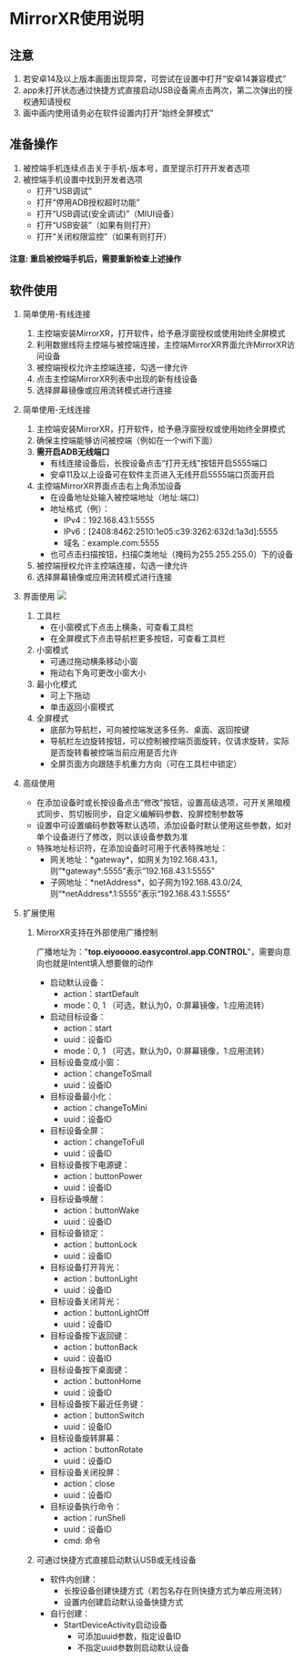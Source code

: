 # MirrorXR使用说明

## 注意
1. 若安卓14及以上版本画面出现异常，可尝试在设置中打开“安卓14兼容模式”
2. app未打开状态通过快捷方式直接启动USB设备需点击两次，第二次弹出的授权通知请授权
3. 画中画内使用请务必在软件设置内打开“始终全屏模式”

## 准备操作
1. 被控端手机连续点击关于手机-版本号，直至提示打开开发者选项
2. 被控端手机设置中找到开发者选项
	- 打开“USB调试”
	- 打开“停用ADB授权超时功能”
	- 打开“USB调试(安全调试)”（MIUI设备）
	- 打开“USB安装”（如果有则打开）
	- 打开“关闭权限监控”（如果有则打开）
#### 注意: 重启被控端手机后，需要重新检查上述操作

## 软件使用
1. 简单使用-有线连接
	1. 主控端安装MirrorXR，打开软件，给予悬浮窗授权或使用始终全屏模式
	2. 利用数据线将主控端与被控端连接，主控端MirrorXR界面允许MirrorXR访问设备
	3. 被控端授权允许主控端连接，勾选一律允许
	4. 点击主控端MirrorXR列表中出现的新有线设备
	5. 选择屏幕镜像或应用流转模式进行连接
	
2. 简单使用-无线连接
	1. 主控端安装MirrorXR，打开软件，给予悬浮窗授权或使用始终全屏模式
	2. 确保主控端能够访问被控端（例如在一个wifi下面）
	3.  **需开启ADB无线端口**
        - 有线连接设备后，长按设备点击“打开无线”按钮开启5555端口
	    - 安卓11及以上设备可在软件主页进入无线开启5555端口页面开启
	4. 主控端MirrorXR界面点击右上角添加设备
	    - 在设备地址处输入被控端地址（地址:端口）
		- 地址格式（例）：
			- IPv4：192.168.43.1:5555
			- IPv6：[2408:8462:2510:1e05:c39:3262:632d:1a3d]:5555
			- 域名：example.com:5555
		- 也可点击扫描按钮，扫描C类地址（掩码为255.255.255.0）下的设备
	5. 被控端授权允许主控端连接，勾选一律允许
	6. 选择屏幕镜像或应用流转模式进行连接

3. 界面使用
    <img src="pic/screenshot/small_usage.webp">
	1. 工具栏
		- 在小窗模式下点击上横条，可查看工具栏
		- 在全屏模式下点击导航栏更多按钮，可查看工具栏
	2. 小窗模式
		- 可通过拖动横条移动小窗
		- 拖动右下角可更改小窗大小
	3. 最小化模式
		- 可上下拖动
		- 单击返回小窗模式
	4. 全屏模式
		- 底部为导航栏，可向被控端发送多任务、桌面、返回按键
		- 导航栏左边旋转按钮，可以控制被控端页面旋转，仅请求旋转，实际是否旋转看被控端当前应用是否允许
		- 全屏页面方向跟随手机重力方向（可在工具栏中锁定）

4. 高级使用
	- 在添加设备时或长按设备点击“修改”按钮，设置高级选项，可开关黑暗模式同步、剪切板同步，自定义编解码参数、投屏控制参数等
	- 设置中可设置编码参数等默认选项，添加设备时默认使用这些参数，如对单个设备进行了修改，则以该设备参数为准
	- 特殊地址标识符，在添加设备时可用于代表特殊地址：
		- 网关地址：\*gateway\*，如网关为192.168.43.1，则“\*gateway\*:5555”表示“192.168.43.1:5555”
		- 子网地址：\*netAddress\*，如子网为192.168.43.0/24, 则“\*netAddress\*.1:5555”表示“192.168.43.1:5555”
	
5. 扩展使用
	1. MirrorXR支持在外部使用广播控制
		
		广播地址为："**top.eiyooooo.easycontrol.app.CONTROL**"，需要向意向也就是Intent填入想要做的动作
		- 启动默认设备：
			- action：startDefault
		    - mode：0, 1 （可选，默认为0，0:屏幕镜像，1:应用流转）
		- 启动目标设备：
			- action：start
			- uuid：设备ID
			- mode：0, 1 （可选，默认为0，0:屏幕镜像，1:应用流转）
		- 目标设备变成小窗：
			- action：changeToSmall
			- uuid：设备ID
		- 目标设备最小化：
			- action：changeToMini
			- uuid：设备ID
		- 目标设备全屏：
			- action：changeToFull
			- uuid：设备ID
		- 目标设备按下电源键：
			- action：buttonPower
			- uuid：设备ID
		- 目标设备唤醒：
			- action：buttonWake
			- uuid：设备ID
		- 目标设备锁定：
			- action：buttonLock
			- uuid：设备ID
		- 目标设备打开背光：
			- action：buttonLight
			- uuid：设备ID
		- 目标设备关闭背光：
			- action：buttonLightOff
			- uuid：设备ID
		- 目标设备按下返回键：
			- action：buttonBack
			- uuid：设备ID
		- 目标设备按下桌面键：
			- action：buttonHome
			- uuid：设备ID
		- 目标设备按下最近任务键：
			- action：buttonSwitch
			- uuid：设备ID
		- 目标设备旋转屏幕：
			- action：buttonRotate
			- uuid：设备ID
		- 目标设备关闭投屏：
			- action：close
			- uuid：设备ID
		- 目标设备执行命令：
			- action：runShell
			- uuid：设备ID
			- cmd: 命令

	2. 可通过快捷方式直接启动默认USB或无线设备
		- 软件内创建：
			- 长按设备创建快捷方式（若包名存在则快捷方式为单应用流转）
			- 设置内创建启动默认设备快捷方式
		- 自行创建：
			- StartDeviceActivity启动设备
				- 可添加uuid参数，指定设备ID
				- 不指定uuid参数则启动默认设备